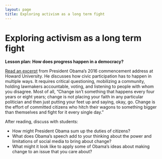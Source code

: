 ```yaml
---
layout: page
title: Exploring activism as a long term fight
---
```


Exploring activism as a long term fight
=============================

**Lesson plan: How does progress happen in a democracy?**

[Read an excerpt](https://www.facinghistory.org/holocaust-and-human-behavior/chapter-12/not-just-awareness-action) from President Obama’s 2016 commencement address at Howard University. He discusses how civic participation has to happen in multiple ways. It requires critical questioning, mobilizing a community, holding lawmakers accountable, voting, and listening to people with whom you disagree. Most of all, “Change isn’t something that happens every four years or eight years; change is not placing your faith in any particular politician and then just putting your feet up and saying, okay, go. Change is the effort of committed citizens who hitch their wagons to something bigger than themselves and fight for it every single day.”

After reading, discuss with students:
- How might President Obama sum up the duties of citizens?
- What does Obama’s speech add to your thinking about the power and limitations of social media to bring about change?
- What might it look like to apply some of Obama’s ideas about making change to an issue that you care about?
